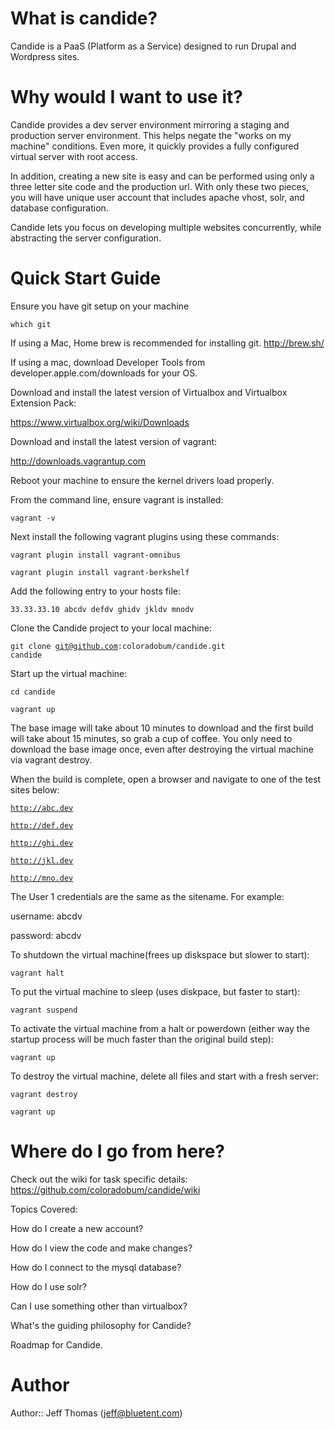 # What is candide?
Candide is a PaaS (Platform as a Service) designed to run Drupal and Wordpress sites.

# Why would I want to use it?
Candide provides a dev server environment mirroring a staging and production server environment. This helps negate the "works on my machine" conditions. Even more, it quickly provides a fully configured virtual server with root access.

In addition, creating a new site is easy and can be performed using only a three letter site code and the production url. With only these two pieces, you will have unique user account that includes apache vhost, solr, and database configuration.

Candide lets you focus on developing multiple websites concurrently, while abstracting the server configuration.

# Quick Start Guide
Ensure you have git setup on your machine

<code>which git</code>

If using a Mac, Home brew is recommended for installing git. http://brew.sh/

If using a mac, download Developer Tools from developer.apple.com/downloads for your OS.

Download and install the latest version of Virtualbox and Virtualbox Extension Pack:

https://www.virtualbox.org/wiki/Downloads


Download and install the latest version of vagrant:

http://downloads.vagrantup.com


Reboot your machine to ensure the kernel drivers load properly.


From the command line, ensure vagrant is installed:

<code>vagrant -v</code>


Next install the following vagrant plugins using these commands:

<code>vagrant plugin install vagrant-omnibus</code>

<code>vagrant plugin install vagrant-berkshelf</code>


Add the following entry to your hosts file:

<code>33.33.33.10                abcdv defdv ghidv jkldv mnodv</code>


Clone the Candide project to your local machine:

<code>git clone git@github.com:coloradobum/candide.git candide</code>


Start up the virtual machine:

<code>cd candide</code>

<code>vagrant up</code>


The base image will take about 10 minutes to download and the first build will take about 15 minutes, so grab a cup of coffee. You only need to download the base image once, even after destroying the virtual machine via vagrant destroy.

When the build is complete, open a browser and navigate to one of the test sites below:

<code>http://abc.dev</code>

<code>http://def.dev</code>

<code>http://ghi.dev</code>

<code>http://jkl.dev</code>

<code>http://mno.dev</code>


The User 1 credentials are the same as the sitename. For example:

username: abcdv

password: abcdv


To shutdown the virtual machine(frees up diskspace but slower to start):

<code>vagrant halt</code>


To put the virtual machine to sleep (uses diskpace, but faster to start):

<code>vagrant suspend</code>


To activate the virtual machine from a halt or powerdown (either way the startup process will be much faster than the original build step):

<code>vagrant up</code>


To destroy the virtual machine, delete all files and start with a fresh server:

<code>vagrant destroy</code>

<code>vagrant up</code>

# Where do I go from here?
Check out the wiki for task specific details:
https://github.com/coloradobum/candide/wiki

Topics Covered:

How do I create a new account?

How do I view the code and make changes?

How do I connect to the mysql database?

How do I use solr?

Can I use something other than virtualbox?

What's the guiding philosophy for Candide?

Roadmap for Candide.


# Author
Author:: Jeff Thomas (<jeff@bluetent.com>)
